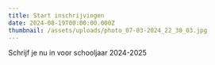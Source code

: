 ```yaml
---
title: Start inschrijvingen
date: 2024-08-19T00:00:00.000Z
thumbnail: /assets/uploads/photo_07-03-2024_22_30_03.jpg
---
```

Schrijf je nu in voor schooljaar 2024-2025
